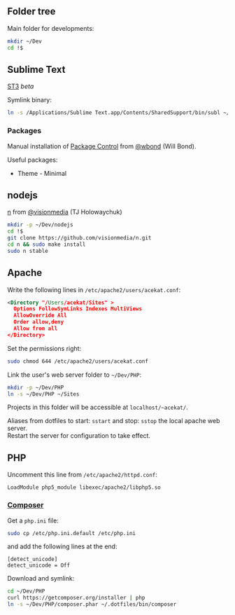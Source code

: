 Folder tree
-----------

Main folder for developments:
```bash
mkdir ~/Dev
cd !$
```


Sublime Text
------------

[ST3](http://www.sublimetext.com/3) *beta*

Symlink binary:
```bash
ln -s /Applications/Sublime Text.app/Contents/SharedSupport/bin/subl ~/.dotfiles/bin/subl
```

### Packages
Manual installation of [Package Control](https://sublime.wbond.net/installation) from [@wbond](https://github.com/wbond) (Will Bond).

Useful packages:
* Theme - Minimal


nodejs
------

[n](https://github.com/visionmedia/n) from [@visionmedia](https://github.com/visionmedia) (TJ Holowaychuk)
```bash
mkdir -p ~/Dev/nodejs
cd !$
git clone https://github.com/visionmedia/n.git
cd n && sudo make install
sudo n stable
```


Apache
------

Write the following lines in `/etc/apache2/users/acekat.conf`:
```xml
<Directory "/Users/acekat/Sites" >
  Options FollowSymLinks Indexes MultiViews
  AllowOverride All
  Order allow,deny
  Allow from all
</Directory>
```

Set the permissions right:
```bash
sudo chmod 644 /etc/apache2/users/acekat.conf
```

Link the user's web server folder to `~/Dev/PHP`:
```bash
mkdir -p ~/Dev/PHP
ln -s ~/Dev/PHP ~/Sites
```
Projects in this folder will be accessible at `localhost/~acekat/`.

Aliases from dotfiles to start: `sstart` and stop: `sstop` the local apache web server.  
Restart the server for configuration to take effect.


PHP
---

Uncomment this line from `/etc/apache2/httpd.conf`:
```
LoadModule php5_module libexec/apache2/libphp5.so
```

### [Composer](http://getcomposer.org/)

Get a `php.ini` file:
```bash
sudo cp /etc/php.ini.default /etc/php.ini
```
and add the following lines at the end:
```
[detect_unicode]
detect_unicode = Off
```

Download and symlink:
```bash
cd ~/Dev/PHP
curl https://getcomposer.org/installer | php
ln -s ~/Dev/PHP/composer.phar ~/.dotfiles/bin/composer
```

